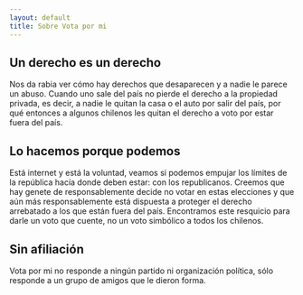 ```yaml
---
layout: default
title: Sobre Vota por mi
---
```


## Un derecho es un derecho

Nos da rabia ver cómo hay derechos que desaparecen y a nadie le parece un abuso.
Cuando uno sale del país no pierde el derecho a la propiedad privada, es decir, a nadie le quitan la casa o el auto por salir del país, por qué entonces a algunos chilenos les quitan el derecho a voto por estar fuera del país.

## Lo hacemos porque podemos

Está internet y está la voluntad, veamos si podemos empujar los límites de la república hacía donde deben estar: con los republicanos.
Creemos que hay genete de responsablemente decide no votar en estas elecciones y que aún más responsablemente está dispuesta a proteger el derecho arrebatado a los que están fuera del país. Encontramos este resquicio para darle un voto que cuente, no un voto simbólico a todos los chilenos.

## Sin afiliación

Vota por mi no responde a ningún partido ni organización política, sólo responde a un grupo de amigos que le dieron forma.
